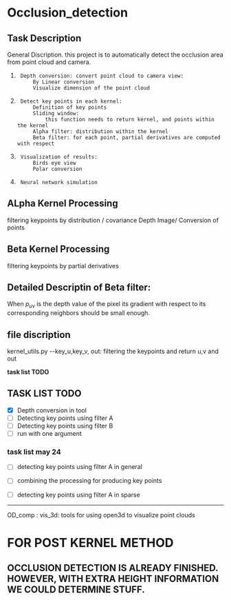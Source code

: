 # Occlusion_detection

## Task Description
General Discription. this project is to automatically detect the occlusion area from point cloud and camera.

1.      Depth conversion: convert point cloud to camera view: 
            By Linear conversion
            Visualize dimension of the point cloud
2.      Detect key points in each kernel:
            Definition of key points
            Sliding window:
                this function needs to return kernel, and points within the kernel
            Alpha filter: distribution within the kernel   
            Beta filter: for each point, partial derivatives are computed with respect
3.      Visualization of results:
            Birds eye view
            Polar conversion
4.      Neural network simulation
                
                

## ALpha Kernel Processing
filtering keypoints by distribution / covariance
Depth Image/
Conversion of points
## Beta Kernel Processing
filtering keypoints by partial derivatives




## Detailed Descriptin of Beta filter: 


When $p_{uv}$ is the depth value of the pixel
its gradient with respect to its corresponding neighbors should be small enough.



## file discription
kernel_utils.py --key_u,key_v, out: filtering the keypoints and return u,v and out



**task list TODO**

## **TASK LIST TODO**

- [x] Depth conversion in tool 
- [ ] Detecting key points using filter A
- [ ] Detecting key points using filter B
- [ ] run with one argument 
### task list may 24
- [ ] detecting key points using filter A in general
- [ ] combining the processing for producing key points

- [ ] detecting key points using filter A in sparse






----------------------------------------------------------------
OD_comp : vis_3d: tools for using open3d to visualize point clouds






































#   FOR POST KERNEL METHOD
##  OCCLUSION DETECTION IS ALREADY FINISHED. HOWEVER, WITH EXTRA HEIGHT INFORMATION WE COULD DETERMINE STUFF.